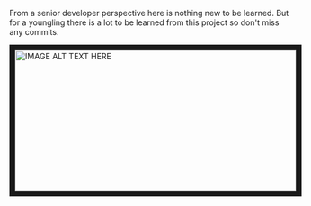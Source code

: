 From a senior developer perspective here is nothing new to be learned. But for a youngling there is a lot to be learned from this project so don't miss any commits.


<a href="http://www.youtube.com/watch?feature=player_embedded&v=YOUTUBE_VIDEO_ID_HERE
" target="_blank"><img src="https://user-images.githubusercontent.com/25472210/71310423-0ba09d80-243a-11ea-90dc-88acd180fcfc.png" 
alt="IMAGE ALT TEXT HERE" width="500" height="250" border="10" /></a>
